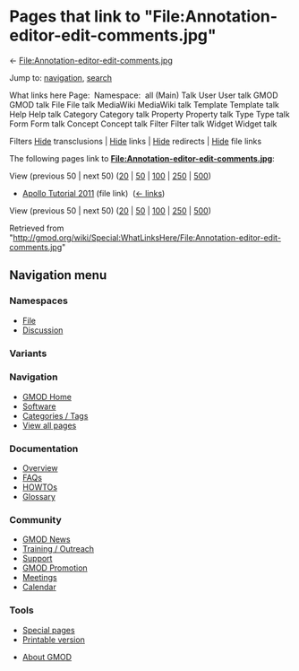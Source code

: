 <div id="mw-page-base" class="noprint">

</div>

<div id="mw-head-base" class="noprint">

</div>

<div id="content" class="mw-body" role="main">

<span id="top"></span>

<div id="mw-js-message" style="display:none;">

</div>



# <span dir="auto">Pages that link to "File:Annotation-editor-edit-comments.jpg"</span>

<div id="bodyContent">

<div id="contentSub">

←
[File:Annotation-editor-edit-comments.jpg](/wiki/File:Annotation-editor-edit-comments.jpg "File:Annotation-editor-edit-comments.jpg")

</div>

<div id="jump-to-nav" class="mw-jump">

Jump to: [navigation](#mw-navigation), [search](#p-search)

</div>

<div id="mw-content-text">

What links here Page:  Namespace:  all (Main) Talk User User talk GMOD
GMOD talk File File talk MediaWiki MediaWiki talk Template Template talk
Help Help talk Category Category talk Property Property talk Type Type
talk Form Form talk Concept Concept talk Filter Filter talk Widget
Widget talk

Filters
[Hide](/mediawiki/index.php?title=Special:WhatLinksHere/File:Annotation-editor-edit-comments.jpg&hidetrans=1 "Special:WhatLinksHere/File:Annotation-editor-edit-comments.jpg")
transclusions \|
[Hide](/mediawiki/index.php?title=Special:WhatLinksHere/File:Annotation-editor-edit-comments.jpg&hidelinks=1 "Special:WhatLinksHere/File:Annotation-editor-edit-comments.jpg")
links \|
[Hide](/mediawiki/index.php?title=Special:WhatLinksHere/File:Annotation-editor-edit-comments.jpg&hideredirs=1 "Special:WhatLinksHere/File:Annotation-editor-edit-comments.jpg")
redirects \|
[Hide](/mediawiki/index.php?title=Special:WhatLinksHere/File:Annotation-editor-edit-comments.jpg&hideimages=1 "Special:WhatLinksHere/File:Annotation-editor-edit-comments.jpg")
file links

The following pages link to
**[File:Annotation-editor-edit-comments.jpg](/wiki/File:Annotation-editor-edit-comments.jpg "File:Annotation-editor-edit-comments.jpg")**:

View (previous 50 \| next 50)
([20](/mediawiki/index.php?title=Special:WhatLinksHere/File:Annotation-editor-edit-comments.jpg&limit=20 "Special:WhatLinksHere/File:Annotation-editor-edit-comments.jpg")
\|
[50](/mediawiki/index.php?title=Special:WhatLinksHere/File:Annotation-editor-edit-comments.jpg&limit=50 "Special:WhatLinksHere/File:Annotation-editor-edit-comments.jpg")
\|
[100](/mediawiki/index.php?title=Special:WhatLinksHere/File:Annotation-editor-edit-comments.jpg&limit=100 "Special:WhatLinksHere/File:Annotation-editor-edit-comments.jpg")
\|
[250](/mediawiki/index.php?title=Special:WhatLinksHere/File:Annotation-editor-edit-comments.jpg&limit=250 "Special:WhatLinksHere/File:Annotation-editor-edit-comments.jpg")
\|
[500](/mediawiki/index.php?title=Special:WhatLinksHere/File:Annotation-editor-edit-comments.jpg&limit=500 "Special:WhatLinksHere/File:Annotation-editor-edit-comments.jpg"))

- [Apollo Tutorial
  2011](/wiki/Apollo_Tutorial_2011 "Apollo Tutorial 2011") (file link) ‎
  <span class="mw-whatlinkshere-tools">([←
  links](/mediawiki/index.php?title=Special:WhatLinksHere&target=Apollo+Tutorial+2011 "Special:WhatLinksHere"))</span>

View (previous 50 \| next 50)
([20](/mediawiki/index.php?title=Special:WhatLinksHere/File:Annotation-editor-edit-comments.jpg&limit=20 "Special:WhatLinksHere/File:Annotation-editor-edit-comments.jpg")
\|
[50](/mediawiki/index.php?title=Special:WhatLinksHere/File:Annotation-editor-edit-comments.jpg&limit=50 "Special:WhatLinksHere/File:Annotation-editor-edit-comments.jpg")
\|
[100](/mediawiki/index.php?title=Special:WhatLinksHere/File:Annotation-editor-edit-comments.jpg&limit=100 "Special:WhatLinksHere/File:Annotation-editor-edit-comments.jpg")
\|
[250](/mediawiki/index.php?title=Special:WhatLinksHere/File:Annotation-editor-edit-comments.jpg&limit=250 "Special:WhatLinksHere/File:Annotation-editor-edit-comments.jpg")
\|
[500](/mediawiki/index.php?title=Special:WhatLinksHere/File:Annotation-editor-edit-comments.jpg&limit=500 "Special:WhatLinksHere/File:Annotation-editor-edit-comments.jpg"))

</div>

<div class="printfooter">

Retrieved from
"<http://gmod.org/wiki/Special:WhatLinksHere/File:Annotation-editor-edit-comments.jpg>"

</div>

<div id="catlinks" class="catlinks catlinks-allhidden">

</div>

<div class="visualClear">

</div>

</div>

</div>

<div id="mw-navigation">

## Navigation menu

<div id="mw-head">



<div id="left-navigation">

<div id="p-namespaces" class="vectorTabs" role="navigation"
aria-labelledby="p-namespaces-label">

### Namespaces

- <span id="ca-nstab-image"><a href="/wiki/File:Annotation-editor-edit-comments.jpg" accesskey="c"
  title="View the file page [c]">File</a></span>
- <span id="ca-talk"><a
  href="/mediawiki/index.php?title=File_talk:Annotation-editor-edit-comments.jpg&amp;action=edit&amp;redlink=1"
  accesskey="t"
  title="Discussion about the content page [t]">Discussion</a></span>

</div>

<div id="p-variants" class="vectorMenu emptyPortlet" role="navigation"
aria-labelledby="p-variants-label">

### 

### Variants[](#)

<div class="menu">

</div>

</div>

</div>





</div>

</div>

</div>

<div id="mw-panel">

<div id="p-logo" role="banner">

<a href="/wiki/Main_Page"
style="background-image: url(http://gmod.org/images/GMOD-cogs.png);"
title="Visit the main page"></a>

</div>

<div id="p-Navigation" class="portal" role="navigation"
aria-labelledby="p-Navigation-label">

### Navigation

<div class="body">

- <span id="n-GMOD-Home">[GMOD Home](/wiki/Main_Page)</span>
- <span id="n-Software">[Software](/wiki/GMOD_Components)</span>
- <span id="n-Categories-.2F-Tags">[Categories /
  Tags](/wiki/Categories)</span>
- <span id="n-View-all-pages">[View all
  pages](/wiki/Special:AllPages)</span>

</div>

</div>

<div id="p-Documentation" class="portal" role="navigation"
aria-labelledby="p-Documentation-label">

### Documentation

<div class="body">

- <span id="n-Overview">[Overview](/wiki/Overview)</span>
- <span id="n-FAQs">[FAQs](/wiki/Category:FAQ)</span>
- <span id="n-HOWTOs">[HOWTOs](/wiki/Category:HOWTO)</span>
- <span id="n-Glossary">[Glossary](/wiki/Glossary)</span>

</div>

</div>

<div id="p-Community" class="portal" role="navigation"
aria-labelledby="p-Community-label">

### Community

<div class="body">

- <span id="n-GMOD-News">[GMOD News](/wiki/GMOD_News)</span>
- <span id="n-Training-.2F-Outreach">[Training /
  Outreach](/wiki/Training_and_Outreach)</span>
- <span id="n-Support">[Support](/wiki/Support)</span>
- <span id="n-GMOD-Promotion">[GMOD
  Promotion](/wiki/GMOD_Promotion)</span>
- <span id="n-Meetings">[Meetings](/wiki/Meetings)</span>
- <span id="n-Calendar">[Calendar](/wiki/Calendar)</span>

</div>

</div>

<div id="p-tb" class="portal" role="navigation"
aria-labelledby="p-tb-label">

### Tools

<div class="body">

- <span id="t-specialpages"><a href="/wiki/Special:SpecialPages" accesskey="q"
  title="A list of all special pages [q]">Special pages</a></span>
- <span id="t-print"><a
  href="/mediawiki/index.php?title=Special:WhatLinksHere/File:Annotation-editor-edit-comments.jpg&amp;printable=yes"
  rel="alternate" accesskey="p"
  title="Printable version of this page [p]">Printable version</a></span>

</div>

</div>

</div>

</div>

<div id="footer" role="contentinfo">

- <span id="footer-places-about">[About
  GMOD](/wiki/GMOD:About "GMOD:About")</span>

<!-- -->






</div>
